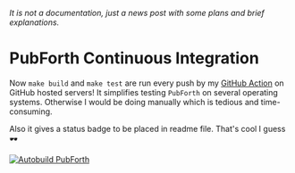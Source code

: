 *It is not a documentation, just a news post with some plans and brief explanations.*

# PubForth Continuous Integration

Now `make build` and `make test` are run every push by my [GitHub Action](https://github.com/visualdoj/pubforth/actions/workflows/github-actions.yml) on GitHub hosted servers! It simplifies testing `PubForth` on several operating systems. Otherwise I would be doing manually which is tedious and time-consuming.

Also it gives a status badge to be placed in readme file. That's cool I guess 🕶️

[![Autobuild PubForth](https://github.com/visualdoj/pubforth/actions/workflows/github-actions.yml/badge.svg)](https://github.com/visualdoj/pubforth/actions/workflows/github-actions.yml)
